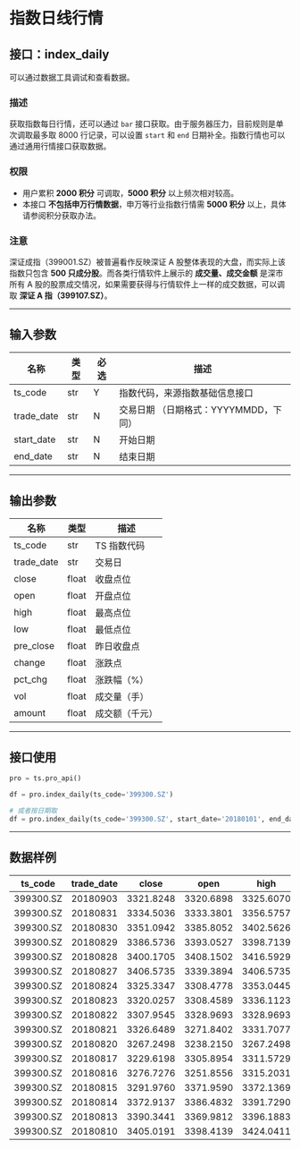 # 指数日线行情

## 接口：index_daily
可以通过数据工具调试和查看数据。

### 描述
获取指数每日行情，还可以通过 `bar` 接口获取。由于服务器压力，目前规则是单次调取最多取 8000 行记录，可以设置 `start` 和 `end` 日期补全。指数行情也可以通过通用行情接口获取数据。

### 权限
- 用户累积 **2000 积分** 可调取，**5000 积分** 以上频次相对较高。
- 本接口 **不包括申万行情数据**，申万等行业指数行情需 **5000 积分** 以上，具体请参阅积分获取办法。

### 注意
深证成指（399001.SZ）被普遍看作反映深证 A 股整体表现的大盘，而实际上该指数只包含 **500 只成分股**。而各类行情软件上展示的 **成交量、成交金额** 是深市所有 A 股的股票成交情况，如果需要获得与行情软件上一样的成交数据，可以调取 **深证 A 指（399107.SZ）**。

---

## 输入参数

| 名称        | 类型 | 必选 | 描述 |
|------------|------|------|------|
| ts_code    | str  | Y    | 指数代码，来源指数基础信息接口 |
| trade_date | str  | N    | 交易日期 （日期格式：YYYYMMDD，下同） |
| start_date | str  | N    | 开始日期 |
| end_date   | str  | N    | 结束日期 |

---

## 输出参数

| 名称        | 类型  | 描述 |
|------------|------|------|
| ts_code    | str  | TS 指数代码 |
| trade_date | str  | 交易日 |
| close      | float | 收盘点位 |
| open       | float | 开盘点位 |
| high       | float | 最高点位 |
| low        | float | 最低点位 |
| pre_close  | float | 昨日收盘点 |
| change     | float | 涨跌点 |
| pct_chg    | float | 涨跌幅（%） |
| vol        | float | 成交量（手） |
| amount     | float | 成交额（千元） |

---

## 接口使用

```python
pro = ts.pro_api()

df = pro.index_daily(ts_code='399300.SZ')

# 或者按日期取
df = pro.index_daily(ts_code='399300.SZ', start_date='20180101', end_date='20181010')
```

---

## 数据样例

| ts_code   | trade_date | close    | open     | high     | low      |
|-----------|-----------|----------|----------|----------|----------|
| 399300.SZ | 20180903  | 3321.8248 | 3320.6898 | 3325.6070 | 3291.7842 |
| 399300.SZ | 20180831  | 3334.5036 | 3333.3801 | 3356.5757 | 3310.8726 |
| 399300.SZ | 20180830  | 3351.0942 | 3385.8052 | 3402.5626 | 3349.4688 |
| 399300.SZ | 20180829  | 3386.5736 | 3393.0527 | 3398.7139 | 3377.1231 |
| 399300.SZ | 20180828  | 3400.1705 | 3408.1502 | 3416.5929 | 3388.8143 |
| 399300.SZ | 20180827  | 3406.5735 | 3339.3894 | 3406.5735 | 3339.2646 |
| 399300.SZ | 20180824  | 3325.3347 | 3308.4778 | 3353.0445 | 3291.8654 |
| 399300.SZ | 20180823  | 3320.0257 | 3308.4589 | 3336.1123 | 3285.8141 |
| 399300.SZ | 20180822  | 3307.9545 | 3328.9693 | 3328.9693 | 3299.3938 |
| 399300.SZ | 20180821  | 3326.6489 | 3271.8402 | 3331.7077 | 3270.0302 |
| 399300.SZ | 20180820  | 3267.2498 | 3238.2150 | 3267.2498 | 3209.0115 |
| 399300.SZ | 20180817  | 3229.6198 | 3305.8954 | 3311.5729 | 3224.0999 |
| 399300.SZ | 20180816  | 3276.7276 | 3251.8556 | 3315.2031 | 3231.5561 |
| 399300.SZ | 20180815  | 3291.9760 | 3371.9590 | 3372.1369 | 3288.7088 |
| 399300.SZ | 20180814  | 3372.9137 | 3386.4832 | 3391.7290 | 3356.6142 |
| 399300.SZ | 20180813  | 3390.3441 | 3369.9812 | 3396.1883 | 3336.6956 |
| 399300.SZ | 20180810  | 3405.0191 | 3398.4139 | 3424.0411 | 3380.5731 |
```
